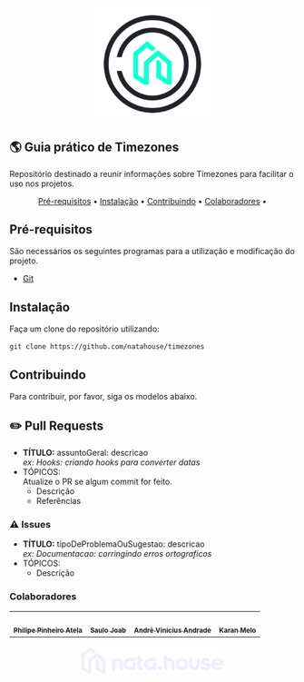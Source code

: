 <p align="center">
  <img src="/assets/natahouse-logo-header.png" width="200">
</p>

## 🌎 Guia prático de Timezones

Repositório destinado a reunir informações sobre Timezones para facilitar o uso nos projetos.

<p align="center">
 <a href="#pré-requisitos">Pré-requisitos</a> •
 <a href="#instalação">Instalação</a> • 
 <a href="#contribuindo">Contribuindo</a> • 
 <a href="#colaboradores">Colaboradores</a> • 
</p>

## Pré-requisitos

São necessários os seguintes programas para a utilização e modificação do projeto.

- [Git](https://www.google.com/url?sa=t&rct=j&q=&esrc=s&source=web&cd=&cad=rja&uact=8&ved=2ahUKEwih4PLP8NX6AhVZlZUCHReaAbQQFnoECAkQAQ&url=https%3A%2F%2Fgit-scm.com%2F&usg=AOvVaw1lFNWgbWf8FsbaoU4AOPBr)

## Instalação

Faça um clone do repositório utilizando:

```
git clone https://github.com/natahouse/timezones
```

## Contribuindo

Para contribuir, por favor, siga os modelos abaixo.

## ✏️ Pull Requests

- **TÍTULO:** assuntoGeral: descricao<br>
  _ex: Hooks: criando hooks para converter datas_
- TÓPICOS: <br>
  Atualize o PR se algum commit for feito.
  - Descrição
  - Referências

### ⚠️ Issues

- **TÍTULO:** tipoDeProblemaOuSugestao: descricao<br>
  _ex: Documentacao: corringindo erros ortograficos_
- TÓPICOS: <br>
  - Descrição

### Colaboradores

<table>
  <tr>
    <td align="center"><a href="https://github.com/philipeatela"><img style="border-radius: 50%;" src="https://avatars.githubusercontent.com/u/9261021?v=4" width="100px;" alt=""/><br /><sub><b>Philipe Pinheiro Atela</b></sub></a><br />
    <td align="center"><a href="https://github.com/saulojoab"><img style="border-radius: 50%;" src="https://avatars.githubusercontent.com/u/37988252?v=4" width="100px;" alt=""/><br /><sub><b>Saulo Joab</b></sub></a><br />
    <td align="center"><a href="https://github.com/portugaAndre"><img style="border-radius: 50%;" src="https://avatars.githubusercontent.com/u/62671184?v=4" width="100px;" alt=""/><br /><sub><b>André Vinicius Andrade</b></sub></a><br />
    <td align="center"><a href="https://github.com/karanmelo"><img style="border-radius: 50%;" src="https://avatars.githubusercontent.com/u/7671485?v=4" width="100px;" alt=""/><br /><sub><b>Karan Melo</b></sub></a><br />
  </tr>
</table>

<p align="center">
  <img src="/assets/natahouse-logo.png" width="250">
</p>
